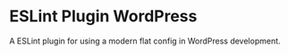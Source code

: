 # ESLint Plugin WordPress

A ESLint plugin for using a modern flat config in WordPress development.
